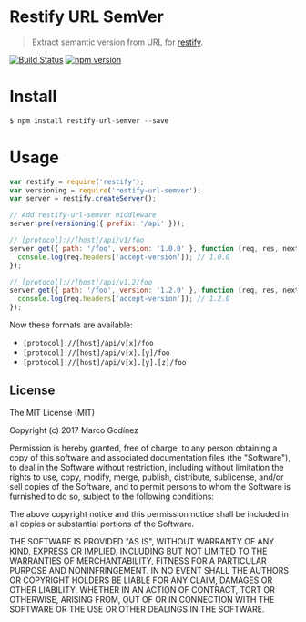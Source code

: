 Restify URL SemVer
==================
> Extract semantic version from URL for [restify](http://mcavage.me/node-restify/).

[![Build Status](https://travis-ci.org/markotom/restify-url-semver.svg?branch=master)](https://travis-ci.org/markotom/restify-url-semver)
[![npm version](https://badge.fury.io/js/restify-url-semver.svg)](http://badge.fury.io/js/restify-url-semver)

# Install

```js
$ npm install restify-url-semver --save
```

# Usage

```js
var restify = require('restify');
var versioning = require('restify-url-semver');
var server = restify.createServer();

// Add restify-url-semver middleware
server.pre(versioning({ prefix: '/api' }));

// [protocol]://[host]/api/v1/foo
server.get({ path: '/foo', version: '1.0.0' }, function (req, res, next) {
  console.log(req.headers['accept-version']); // 1.0.0
});

// [protocol]://[host]/api/v1.2/foo
server.get({ path: '/foo', version: '1.2.0' }, function (req, res, next) {
  console.log(req.headers['accept-version']); // 1.2.0
});
```

Now these formats are available:

+ `[protocol]://[host]/api/v[x]/foo`
+ `[protocol]://[host]/api/v[x].[y]/foo`
+ `[protocol]://[host]/api/v[x].[y].[z]/foo`


## License

The MIT License (MIT)

Copyright (c) 2017 Marco Godínez

Permission is hereby granted, free of charge, to any person obtaining a copy
of this software and associated documentation files (the "Software"), to deal
in the Software without restriction, including without limitation the rights
to use, copy, modify, merge, publish, distribute, sublicense, and/or sell
copies of the Software, and to permit persons to whom the Software is
furnished to do so, subject to the following conditions:

The above copyright notice and this permission notice shall be included in
all copies or substantial portions of the Software.

THE SOFTWARE IS PROVIDED "AS IS", WITHOUT WARRANTY OF ANY KIND, EXPRESS OR
IMPLIED, INCLUDING BUT NOT LIMITED TO THE WARRANTIES OF MERCHANTABILITY,
FITNESS FOR A PARTICULAR PURPOSE AND NONINFRINGEMENT. IN NO EVENT SHALL THE
AUTHORS OR COPYRIGHT HOLDERS BE LIABLE FOR ANY CLAIM, DAMAGES OR OTHER
LIABILITY, WHETHER IN AN ACTION OF CONTRACT, TORT OR OTHERWISE, ARISING FROM,
OUT OF OR IN CONNECTION WITH THE SOFTWARE OR THE USE OR OTHER DEALINGS IN
THE SOFTWARE.
